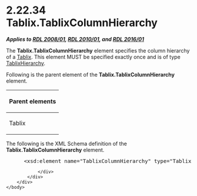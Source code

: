 <html dir="LTR" xmlns:mshelp="http://msdn.microsoft.com/mshelp" xmlns:ddue="http://ddue.schemas.microsoft.com/authoring/2003/5" xmlns:xlink="http://www.w3.org/1999/xlink" xmlns:tool="http://www.microsoft.com/tooltip">
    <head>
        <meta http-equiv="Content-Type" content="text/html; CHARSET=utf-8"></meta>
        <meta name="save" content="history"></meta>
        <title>2.22.34 Tablix.TablixColumnHierarchy</title>
        <xml>
            <mshelp:toctitle title="2.22.34 Tablix.TablixColumnHierarchy"></mshelp:toctitle>
            <mshelp:rltitle title="[MS-RDL]: Tablix.TablixColumnHierarchy"></mshelp:rltitle>
            <mshelp:keyword index="A" term="cec79793-0ca9-47b9-b2f0-465fb01fd808"></mshelp:keyword>
            <mshelp:attr name="DCSext.ContentType" value="open specification"></mshelp:attr>
            <mshelp:attr name="AssetID" value="cec79793-0ca9-47b9-b2f0-465fb01fd808"></mshelp:attr>
            <mshelp:attr name="TopicType" value="kbRef"></mshelp:attr>
            <mshelp:attr name="DCSext.Title" value="[MS-RDL]: Tablix.TablixColumnHierarchy" />
        </xml>
    </head>
    <body>
        <div id="header">
            <h1 class="heading">2.22.34 Tablix.TablixColumnHierarchy</h1>
        </div>
        <div id="mainSection">
            <div id="mainBody">
                <div id="allHistory" class="saveHistory"></div>
                <div id="sectionSection0" class="section" name="collapseableSection">
                    

<p><b><i>Applies to </i></b><a href="1e855f94-4617-47e4-b89e-0856c6cb420f.md"><b><i>RDL 2008/01</i></b></a><b><i>,
</i></b><a href="3428e690-a348-4ec7-8a6a-8efb42d2cdee.md"><b><i>RDL 2010/01</i></b></a><b><i>,
and </i></b><a href="52ce3983-2bfc-4e72-9359-42aaf5fe4509.md"><b><i>RDL 2016/01</i></b></a></p>

<p>The <b>Tablix.TablixColumnHierarchy</b> element specifies
the column hierarchy of a <a href="e42fb86e-799a-4202-8845-ac38831efccb.md">Tablix</a>.
This element MUST be specified exactly once and is of type <a href="b1343a7c-2bbf-414a-a498-2195e45d3bb5.md">TablixHierarchy</a>.</p>

<p>Following is the parent element of the <b>Tablix.TablixColumnHierarchy</b>
element.</p>

<table>
 <thead>
  <tr>
   <th>
   <p>Parent elements</p>
   </th>
  </tr>
 </thead>
 <tr>
  <td>
  <p>Tablix</p>
  </td>
 </tr>
</table>

<p>The following is the XML Schema definition of the <b>Tablix.TablixColumnHierarchy</b>
element.</p>

<dl>
<dd>
<div><pre> &lt;xsd:element name=&quot;TablixColumnHierarchy&quot; type=&quot;TablixHierarchyType&quot; minOccurs=&quot;1&quot; /&gt;
</pre></div>
</dd></dl>


                </div>
            </div>
        </div>
    </body>
</html>
